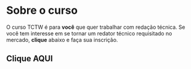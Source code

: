 # Sobre o curso
O curso TCTW é para **você** que quer trabalhar com redação técnica.
Se você tem interesse em se tornar um redator técnico requisitado no mercado, **clique** abaixo e faça sua inscrição.

## Clique AQUI
